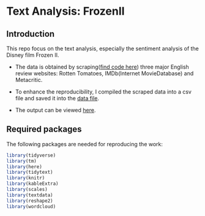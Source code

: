 
# Text Analysis: FrozenII

## Introduction

This repo focus on the text analysis, especially the sentiment analysis of the Disney film Frozen II. 

* The data is obtained by scraping([find code here](scrape.R)) three major English review websites: Rotten Tomatoes, IMDb(Internet MovieDatabase) and Metacritic. 

* To enhance the reproducibility, I compiled the scraped data into a csv file and saved it into the [data file](data).

* The output can be viewed [here](frozen2_review.md).

## Required packages

The following packages are needed for reproducing the work:

```r
library(tidyverse)
library(tm)
library(here)
library(tidytext)
library(knitr)
library(kableExtra)
library(scales)
library(textdata)
library(reshape2)
library(wordcloud)
```



